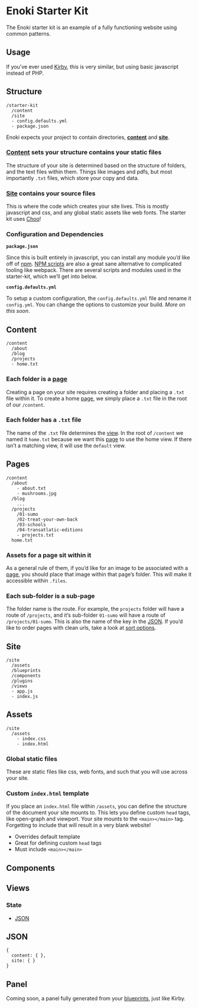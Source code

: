 # Enoki Starter Kit

The Enoki starter kit is an example of a fully functioning website using common patterns.

## Usage

If you’ve ever used [Kirby](https://getkirby.com/), this is very similar, but using basic javascript instead of PHP.

## Structure

```
/starter-kit
  /content
  /site
  - config.defaults.yml
  - package.json
```

Enoki expects your project to contain directories, [**content**](#content) and [**site**](#site).

### [Content](#content) sets your structure contains your static files

The structure of your site is determined based on the structure of folders, and the text files within them. Things like images and pdfs, but most importantly `.txt` files, which store your copy and data.

### [Site](#site) contains your source files

This is where the code which creates your site lives. This is mostly javascript and css, and any global static assets like web fonts. The starter kit uses [Choo](https://github.com/choojs/choo)!

### Configuration and Dependencies

**`package.json`**

Since this is built entirely in javascript, you can install any module you’d like off of [npm](http://npm.org). [NPM scripts](http://substack.net/task_automation_with_npm_run) are also a great sane alternative to complicated tooling like webpack. There are several scripts and modules used in the starter-kit, which we’ll get into below.

**`config.defaults.yml`**

To setup a custom configuration, the `config.defaults.yml` file and rename it `config.yml`. You can change the options to customize your build. *More on this soon*.


## Content

```
/content
  /about
  /blog
  /projects
  - home.txt
```

### Each folder is a [page](#pages)

Creating a page on your site requires creating a folder and placing a `.txt` file within it. To create a home [page](#pages), we simply place a `.txt` file in the root of our `/content`. 


### Each folder has a `.txt` file

The name of the `.txt` file determines the [view](#views). In the root of `/content` we named it `home.txt` because we want this [page](#pages) to use the home view. If there isn’t a matching view, it will use the `default` view.

## Pages

```
/content
  /about
    - about.txt
    - mushrooms.jpg
  /blog
    ...
  /projects
    /01-sumo
    /02-treat-your-own-back
    /03-schools
    /04-transatlatic-editions
    - projects.txt
  home.txt
```

### Assets for a page sit within it

As a general rule of them, if you’d like for an image to be associated with a [page](#pages), you should place that image within that page’s folder. This will make it accessible within `.files`.

### Each sub-folder is a sub-page

The folder name is the route. For example, the `projects` folder will have a route of `/projects`, and it’s sub-folder `01-sumo` will have a route of `/projects/01-sumo`. This is also the name of the key in the [JSON](#json). If you’d like to order pages with clean urls, take a look at [sort options](#sort-options).

## Site

```
/site
  /assets
  /blueprints
  /components
  /plugins
  /views
  - app.js
  - index.js
```

## Assets

```
/site
  /assets
    - index.css
    - index.html
```

### Global static files

These are static files like css, web fonts, and such that you will use across your site.

### Custom `index.html` template

If you place an `index.html` file within `/assets`, you can define the structure of the document your site mounts to. This lets you define custom `head` tags, like open-graph and viewport. Your site mounts to the `<main></main>` tag. Forgetting to include that will result in a very blank website!

- Overrides default template
- Great for defining custom `head` tags
- Must include `<main></main>`

## Components

## Views

### State

- [JSON](#JSON)

## JSON

```
{
  content: { },
  site: { }
}
```


## Panel

Coming soon, a panel fully generated from your [blueprints](#blueprints), just like Kirby.